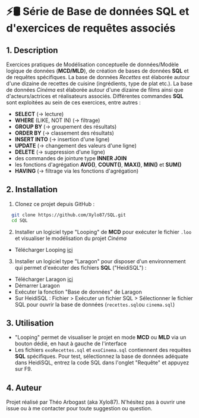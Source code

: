 # ⚡🛢 Série de Base de données SQL et d'exercices de requêtes associés

## 1. Description
Exercices pratiques de Modélisation conceptuelle de données/Modèle logique de données (**MCD/MLD**), de création de bases de données **SQL** et de requêtes spécifiques.
La base de données *Recettes* est élaborée autour d'une dizaine de recettes de cuisine (ingrédients, type de plat etc.).
La base de données *Cinéma* est élaborée autour d'une dizaine de films ainsi que d'acteurs/actrices et réalisateurs associés.
Différentes commandes **SQL** sont exploitées au sein de ces exercices, entre autres :
- **SELECT** (-> lecture)
- **WHERE** (LIKE, NOT IN) (-> filtrage)
- **GROUP BY** (-> groupement des résultats)
- **ORDER BY** (-> classement des résultats)
- **INSERT INTO** (-> insertion d'une ligne)
- **UPDATE** (-> changement des valeurs d'une ligne)
- **DELETE** (-> suppression d'une ligne)
- des commandes de jointure type **INNER JOIN**
- les fonctions d'agrégation **AVG()**, **COUNT()**, **MAX()**, **MIN()** et **SUM()**
- **HAVING** (-> filtrage via les fonctions d'agrégation)

## 2. Installation 

 1. Clonez ce projet depuis GitHub :
 ```bash
   git clone https://github.com/Xylo87/SQL.git
   cd SQL
   ```
2. Installer un logiciel type "Looping" de **MCD** pour exécuter le fichier `.loo` et visualiser le modélisation du projet *Cinéma* 

- Télécharger Looping [ici](https://www.looping-mcd.fr/)

3. Installer un logiciel type "Laragon" pour disposer d'un environnement qui permet d'exécuter des fichiers **SQL** ("HeidiSQL") :

- Télécharger Laragon [ici](https://laragon.org/download/)
- Démarrer Laragon
- Exécuter la fonction "Base de données" de Laragon
- Sur HeidiSQL : Fichier > Exécuter un fichier SQL > Sélectionner le fichier SQL pour ouvrir la base de données (`recettes.sql`ou `cinema.sql`)

## 3. Utilisation

- "Looping" permet de visualiser le projet en mode **MCD** ou **MLD** via un bouton dédié, en haut à gauche de l'interface
- Les fichiers `exoRecettes.sql` et `exoCinema.sql` contiennent des requêtes **SQL** spécifiques.
Pour test, sélectionnez la base de données adéquate dans HeidiSQL, entrez la code SQL dans l'onglet "Requête" et appuyez sur F9.

## 4. Auteur
Projet réalisé par Théo Arbogast (aka Xylo87).
N'hésitez pas à ouvrir une issue ou à me contacter pour toute suggestion ou question.

